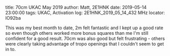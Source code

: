 title: 70cm UKAC May 2019
author: Matt, 2E1HNK
date: 2019-05-14 23:00:00
tags: UKAC, Activation
log: 2E1HNK_2019_05_14_432 MHz
locator: IO92ba


This was my best month to date, 2m felt fantastic and I kept up a good rate so even though others worked more bonus squares than me I'm still confident for a good result. 70cm was also good but felt frustrating - others were clearly taking advantage of tropo openings that I couldn't seem to get in to.

